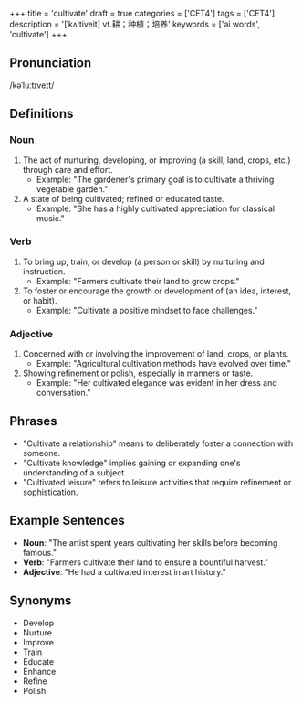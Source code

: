 +++
title = 'cultivate'
draft = true
categories = ['CET4']
tags = ['CET4']
description = '[ˈkʌltiveit] vt.耕；种植；培养'
keywords = ['ai words', 'cultivate']
+++

## Pronunciation
/kəˈluːtɪveɪt/

## Definitions
### Noun
1. The act of nurturing, developing, or improving (a skill, land, crops, etc.) through care and effort.
   - Example: "The gardener's primary goal is to cultivate a thriving vegetable garden."
2. A state of being cultivated; refined or educated taste.
   - Example: "She has a highly cultivated appreciation for classical music."

### Verb
1. To bring up, train, or develop (a person or skill) by nurturing and instruction.
   - Example: "Farmers cultivate their land to grow crops."
2. To foster or encourage the growth or development of (an idea, interest, or habit).
   - Example: "Cultivate a positive mindset to face challenges."

### Adjective
1. Concerned with or involving the improvement of land, crops, or plants.
   - Example: "Agricultural cultivation methods have evolved over time."
2. Showing refinement or polish, especially in manners or taste.
   - Example: "Her cultivated elegance was evident in her dress and conversation."

## Phrases
- "Cultivate a relationship" means to deliberately foster a connection with someone.
- "Cultivate knowledge" implies gaining or expanding one's understanding of a subject.
- "Cultivated leisure" refers to leisure activities that require refinement or sophistication.

## Example Sentences
- **Noun**: "The artist spent years cultivating her skills before becoming famous."
- **Verb**: "Farmers cultivate their land to ensure a bountiful harvest."
- **Adjective**: "He had a cultivated interest in art history."

## Synonyms
- Develop
- Nurture
- Improve
- Train
- Educate
- Enhance
- Refine
- Polish

